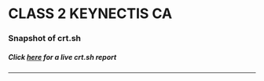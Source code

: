 # CLASS 2 KEYNECTIS CA
### Snapshot of crt.sh
##### Click [here](https://crt.sh/?q=55CBEAE8DA7D79CFBF9804DAC162A1EF0C7715FD293A657C878906E0667647F2) for a live crt.sh report

---
